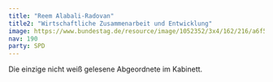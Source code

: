 ```yaml
---
title: "Reem Alabali-Radovan"
title2: "Wirtschaftliche Zusammenarbeit und Entwicklung"
image: https://www.bundestag.de/resource/image/1052352/3x4/162/216/a6f5b16fb97791c8ee38736c6c3898fc/BDB41965A447244E9BB68EE093662F66/alabali_radovan_reem.jpg
nav: 190
party: SPD
---
```


Die einzige nicht weiß gelesene Abgeordnete im Kabinett. 



